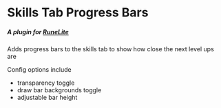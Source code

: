 # Skills Tab Progress Bars
##### A plugin for [RuneLite](https://runelite.net/)
Adds progress bars to the skills tab to show how close the next level ups are

Config options include 
- transparency toggle
- draw bar backgrounds toggle
- adjustable bar height
